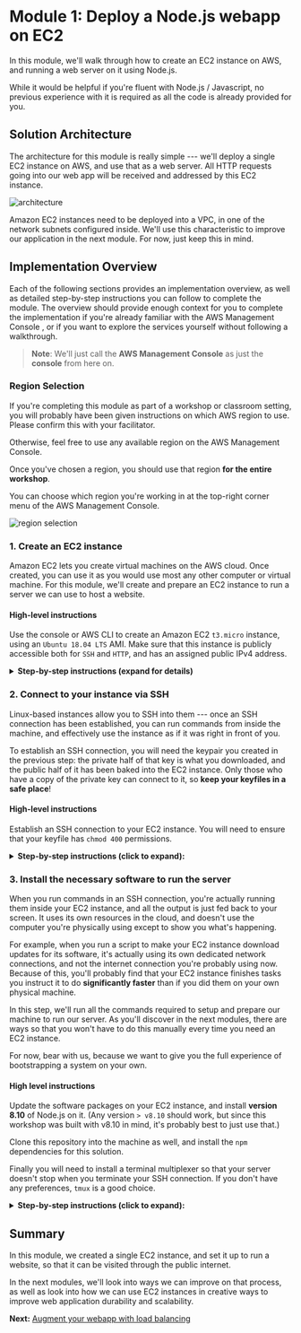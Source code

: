 Module 1: Deploy a Node.js webapp on EC2
===

In this module, we'll walk through how to create an EC2 instance on AWS, 
and running a web server on it using Node.js. 

While it would be helpful if you're fluent with Node.js / Javascript, no previous
experience with it is required as all the code is already provided for you.

## Solution Architecture

The architecture for this module is really simple --- we'll deploy a single EC2 instance
on AWS, and use that as a web server. All HTTP requests going into our web app will be
received and addressed by this EC2 instance.

![architecture](__assets/architecture.png)

Amazon EC2 instances need to be deployed into a VPC, in one of the network subnets 
configured inside. We'll use this characteristic to improve our application in the next module.
For now, just keep this in mind.

## Implementation Overview

Each of the following sections provides an implementation overview, as well as detailed
step-by-step instructions you can follow to complete the module. The overview should provide
enough context for you to complete the implementation if you're already familiar with
the AWS Management Console , or if you want to explore the services yourself
without following a walkthrough.

> **Note**: We'll just call the **AWS Management Console** as just the **console** from here on.

### Region Selection

If you're completing this module as part of a workshop or classroom setting, you will probably
have been given instructions on which AWS region to use. Please confirm this with your facilitator.

Otherwise, feel free to use any available region on the AWS Management Console.

Once you've chosen a region, you should use that region **for the entire workshop**. 

You can choose which region you're working in at the top-right corner menu of the AWS Management Console.

![region selection](__assets/region-selection.png)

### 1. Create an EC2 instance

Amazon EC2 lets you create virtual machines on the AWS cloud. Once created, you can use
it as you would use most any other computer or virtual machine. For this module,
we'll create and prepare an EC2 instance to run a server we can use to host a website.

#### High-level instructions

Use the console or AWS CLI to create an Amazon EC2 `t3.micro` instance, using an `Ubuntu 18.04 LTS` AMI.
Make sure that this instance is publicly accessible both for `SSH` and `HTTP`, and has an assigned public IPv4 address.

<details>
  <summary><strong>Step-by-step instructions (expand for details)</strong></summary>
  <p>
    
  1. In the console, choose **Services** at the top-left menu, and choose **EC2** under Compute.
    
  2. Click the *Launch Instance** button. This will start a step-by-step wizard for creating a new EC2 instance.
  3. In the `Step 1` screen: select an **Ubuntu 18.04 LTS** AMI. 
  4. In the `Step 2` screen: select a `t3.micro` instance. 
  5. In the `Step 3` screen: all the default values should be OK, however, confirm that the following configuration is set:
     1. For `Network`, the default VPC is selected.
     2. For `Auto-assign public IP`, make sure this is enabled.
  6. In the `Step 4` screen: specify `10 GB` for the root volume.
  7. In the `Step 5` screen: add a **Name** to your instance.

  > **Note**: in a classroom setting, this will help identify your instance from others doing the same workshop.

  8. In the `Step 6` screen:
     1. Opt to create a new security group. **Important**: give your security group a unique name you'll remember.
     2. Add rules to allow `SSH` and `HTTP` from **anywhere** to your security group.
     3. Also add a rule to allow `TCP` traffic through port `3000` from **anywhere** to your security group.
     4. Click **Next**.

  9. In the `Step 7` screen: confirm all your settings.
  10. A dialog box should appear. Opt to **create a new keypair**. Give your keypair a name, a download it to your machine. Take note of where you saved it.
  11. Click **Launch instance**.

  Your instance should be visible from the dashboard immediately, and will be ready for use in about 30 seconds.
  </p>
</details>


### 2. Connect to your instance via SSH

Linux-based instances allow you to SSH into them --- once an SSH connection has been established,
you can run commands from inside the machine, and effectively use the instance as if
it was right in front of you.

To establish an SSH connection, you will need the keypair you created in the previous step:
the private half of that key is what you downloaded, and the public half of it has been
baked into the EC2 instance. Only those who have a copy of the private key can connect
to it, so **keep your keyfiles in a safe place**!

#### High-level instructions

Establish an SSH connection to your EC2 instance. You will need to ensure that your keyfile
has `chmod 400` permissions.

<details>
  <summary><strong>Step-by-step instructions (click to expand):</strong></summary>
  <p>
    
  1. Locate the keyfile you downloaded in your computer. Optionally make sure it's in a directory that you can access easily.
    
  2. In your terminal, run `chmod 400 [keyfile]`, where `[keyfile]` is the path to your keyfile `PEM` file.
     Your EC2 instance will reject connections if it detects that your keyfile is too open to the world.

  ```
  e.g.

  chmod 400 ~/keys/my-keyfile.pem
  ```

  3. Locate your EC2 instance's **public IPv4 address** in your EC2 dashboard. It should be in the **Desription** tab when selected.
  4. To establish an SSH connection, run `ssh -i [your keyfile] ubuntu@[public IPv4 address]`.
     Substitute the appropriate values for `[your keyfile]` and `[public IPv4 address]`.

  ```
  e.g.

  ssh -i ~/keys/my-keyfile.pem ubuntu@127.0.0.1
  ```
  5. You should see a welcome message if an SSH connection has been successfully established.
  </p>
</details>


### 3. Install the necessary software to run the server

When you run commands in an SSH connection, you're actually running them inside your EC2 instance,
and all the output is just fed back to your screen. It uses its own resources in the cloud, and 
doesn't use the computer you're physically using except to show you what's happening.

For example, when you run a script to make your EC2 instance download updates for its software,
it's actually using its own dedicated network connections, and not the internet connection you're
probably using now. Because of this, you'll probably find that your EC2 instance finishes tasks
you instruct it to do **significantly faster** than if you did them on your own physical machine.

In this step, we'll run all the commands required to setup and prepare our machine to run our server.
As you'll discover in the next modules, there are ways so that you won't have to do this manually every time 
you need an EC2 instance. 

For now, bear with us, because we want to give you the full experience of bootstrapping a system on your own.


#### High level instructions

Update the software packages on your EC2 instance, and install **version 8.10** of Node.js on it.
(Any version `> v8.10` should work, but since this workshop was built with v8.10 in mind, it's probably best to just use that.)

Clone this repository into the machine as well, and install the `npm` dependencies for this solution.

Finally you will need to install a terminal multiplexer so that your server doesn't stop when you terminate your SSH connection.
If you don't have any preferences, `tmux` is a good choice.

<details>
  <summary><strong>Step-by-step instructions (click to expand):</strong></summary>
  <p>
    
  1. Ensure you're inside an SSH connection to your instance.
  
  2. Run `sudo apt-get update -y`. This will bring all installed packages on your instance up-to-date.
  
  3. To make installing a specific version of Node.js easier, we'll use `nvm` command to manage our Node versions for us.
     You can [follow the instructions here](https://github.com/creationix/nvm#install--update-script) to install `nvm`, or just:

  ```
  curl -o- https://raw.githubusercontent.com/creationix/nvm/v0.34.0/install.sh | bash
  ```

  4. After installing `nvm`, you will need to restart your shell by typing `exec bash`, to end the old session and start a new one on the same window.
     Doing this step ensures that your SSH connection knows that there is a new `nvm` command available for you.

  5. Install Node.js version 8.10 by running `nvm install 8.10`.
  
  6. Clone this repository onto youjr machine by running `git clone https://github.com/team-siklab/workshop-simple-webapp.git webapp`.
  
  7. We've already prepared this project repository to automatically install everything it needs to run a server.
     `cd webapp` to go into your project directory, switch to the module branch with `git checkout module-01`, and then run `npm install` to install all the project dependencies.

  8. When you terminate your SSH connection later, this will also stop all processes you've run (including your web server).
     To prevent this from happening, we can use a terminal multiplexer to create a process separate from the one governing our connection.
     Install `tmux`, a popular current-generation terminal multiplexer, by running `sudo apt-get install tmux -y`.

  9. Run `tmux` to start the multiplexer.

  > **Note**: By running `tmux`, you're creating a completely separate process from the one you're on with your SSH connection.
  > - To go back to your original process (and leave whatever you're doing in `tmux` temporarily), just type `Ctrl+b` then `d` on your keyboard.
  > - To bo back into the `tmux` process (and go back to what you were doing), just type `tmux a`.

  10. Make sure you're in your project directory, then run `npm start` to start your web server. By default, your server will start listening on port `3000`.
  
  11. Locate your EC2 instance's **public IPv4 address** again, and confirm your web server is viewable by visiting `http://instance-ip-address:3000/hello` from a browser.

  ```
  e.g.

  http://127.0.0.1:3000/hello
  ```

  12. If you get a meaningful response, congratulations, and you've successfully run a web server on your EC2 instance!
  
  13. Back in your terminal, let's exit your SSH connection while leaving your web server running.
      Press `Ctrl-b` then `d` to detach your current `tmux` process, then type in `exit` to terminate your SSH connection.

  14. Confirm that your web server is still viewable even when your SSH connection is closed.
  </p>
</details>

## Summary

In this module, we created a single EC2 instance, and set it up to run a website, so that it can be
visited through the public internet.

In the next modules, we'll look into ways we can improve on that process, as well as look into how we
can use EC2 instances in creative ways to improve web application durability and scalability.


**Next:** [Augment your webapp with load balancing](team-siklab/workshop-simple-webapp/tree/module-02)
